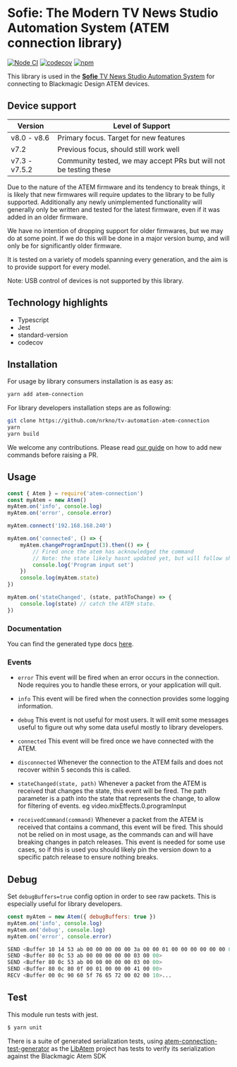 # Sofie: The Modern TV News Studio Automation System (ATEM connection library)

[![Node CI](https://github.com/nrkno/sofie-atem-connection/actions/workflows/node.yaml/badge.svg)](https://github.com/nrkno/sofie-atem-connection/actions/workflows/node.yaml)
[![codecov](https://codecov.io/gh/nrkno/sofie-atem-connection/branch/master/graph/badge.svg)](https://codecov.io/gh/nrkno/sofie-atem-connection/)
[![npm](https://img.shields.io/npm/v/atem-connection)](https://www.npmjs.com/package/atem-connection)

This library is used in the [**Sofie** TV News Studio Automation System](https://github.com/nrkno/Sofie-TV-automation/) for connecting to Blackmagic Design ATEM devices.

## Device support

| Version       | Level of Support                                                  |
| ------------- | ----------------------------------------------------------------- |
| v8.0 - v8.6   | Primary focus. Target for new features                            |
| v7.2          | Previous focus, should still work well                            |
| v7.3 - v7.5.2 | Community tested, we may accept PRs but will not be testing these |

Due to the nature of the ATEM firmware and its tendency to break things, it is likely that new firmwares will require updates to the library to be fully supported.
Additionally any newly unimplemented functionality will generally only be written and tested for the latest firmware, even if it was added in an older firmware.

We have no intention of dropping support for older firmwares, but we may do at some point. If we do this will be done in a major version bump, and will only be for significantly older firmware.

It is tested on a variety of models spanning every generation, and the aim is to provide support for every model.

Note: USB control of devices is not supported by this library.

## Technology highlights

- Typescript
- Jest
- standard-version
- codecov

## Installation

For usage by library consumers installation is as easy as:

```sh
yarn add atem-connection
```

For library developers installation steps are as following:

```sh
git clone https://github.com/nrkno/tv-automation-atem-connection
yarn
yarn build
```

We welcome any contributions. Please read [our guide](.github/CONTRIBUTING.md) on how to add new commands before raising a PR.

## Usage

```javascript
const { Atem } = require('atem-connection')
const myAtem = new Atem()
myAtem.on('info', console.log)
myAtem.on('error', console.error)

myAtem.connect('192.168.168.240')

myAtem.on('connected', () => {
	myAtem.changeProgramInput(3).then(() => {
		// Fired once the atem has acknowledged the command
		// Note: the state likely hasnt updated yet, but will follow shortly
		console.log('Program input set')
	})
	console.log(myAtem.state)
})

myAtem.on('stateChanged', (state, pathToChange) => {
	console.log(state) // catch the ATEM state.
})
```

### Documentation

You can find the generated type docs [here](https://nrkno.github.io/sofie-atem-connection/).

### Events

- `error`
  This event will be fired when an error occurs in the connection. Node requires you to handle these errors, or your application will quit.

- `info`
  This event will be fired when the connection provides some logging information.

- `debug`
  This event is not useful for most users. It will emit some messages useful to figure out why some data useful mostly to library developers.

- `connected`
  This event will be fired once we have connected with the ATEM.

- `disconnected`
  Whenever the connection to the ATEM fails and does not recover within 5 seconds this is called.

- `stateChanged(state, path)`
  Whenever a packet from the ATEM is received that changes the state, this event will be fired.
  The path parameter is a path into the state that represents the change, to allow for filtering of events. eg video.mixEffects.0.programInput

- `receivedCommand(command)`
  Whenever a packet from the ATEM is received that contains a command, this event will be fired.
  This should not be relied on in most usage, as the commands can and will have breaking changes in patch releases. This event is needed for some use cases, so if this is used you should likely pin the version down to a specific patch release to ensure nothing breaks.

## Debug

Set `debugBuffers=true` config option in order to see raw packets. This is especially useful for library developers.

```javascript
const myAtem = new Atem({ debugBuffers: true })
myAtem.on('info', console.log)
myAtem.on('debug', console.log)
myAtem.on('error', console.error)
```

```sh
SEND <Buffer 10 14 53 ab 00 00 00 00 00 3a 00 00 01 00 00 00 00 00 00 00>
SEND <Buffer 80 0c 53 ab 00 00 00 00 00 03 00 00>
SEND <Buffer 80 0c 53 ab 00 00 00 00 00 03 00 00>
SEND <Buffer 80 0c 80 0f 00 01 00 00 00 41 00 00>
RECV <Buffer 00 0c 90 60 5f 76 65 72 00 02 00 10>...
```

## Test

This module run tests with jest.

```sh
$ yarn unit
```

There is a suite of generated serialization tests, using [atem-connection-test-generator](https://github.com/LibAtem/atem-connection-test-generator) as the [LibAtem](https://github.com/LibAtem) project has tests to verify its serialization against the Blackmagic Atem SDK
